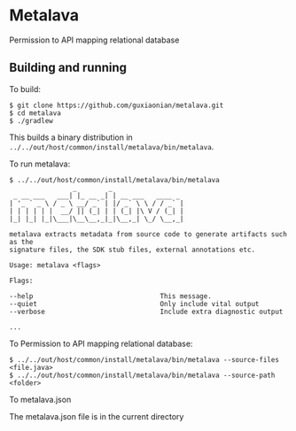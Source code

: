 # Metalava

Permission to API mapping relational database 

## Building and running

To build:
    
    $ git clone https://github.com/guxiaonian/metalava.git
    $ cd metalava
    $ ./gradlew

This builds a binary distribution in `../../out/host/common/install/metalava/bin/metalava`.

To run metalava:

    $ ../../out/host/common/install/metalava/bin/metalava
                    _        _
     _ __ ___   ___| |_ __ _| | __ ___   ____ _
    | '_ ` _ \ / _ \ __/ _` | |/ _` \ \ / / _` |
    | | | | | |  __/ || (_| | | (_| |\ V / (_| |
    |_| |_| |_|\___|\__\__,_|_|\__,_| \_/ \__,_|

    metalava extracts metadata from source code to generate artifacts such as the
    signature files, the SDK stub files, external annotations etc.

    Usage: metalava <flags>

    Flags:

    --help                                This message.
    --quiet                               Only include vital output
    --verbose                             Include extra diagnostic output

    ...

To Permission to API mapping relational database:

    $ ../../out/host/common/install/metalava/bin/metalava --source-files <file.java>
    $ ../../out/host/common/install/metalava/bin/metalava --source-path <folder>
    
To metalava.json

The metalava.json file is in the current directory
    
